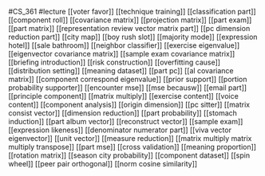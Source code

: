 #CS_361
#lecture
[[voter favor]]
[[technique training]]
[[classification part]]
[[component roll]]
[[covariance matrix]]
[[projection matrix]]
[[part exam]]
[[part matrix]]
[[representation review vector matrix part]]
[[pc dimension reduction part]]
[[city map]]
[[boy rush slot]]
[[majority mode]]
[[expression hotel]]
[[sale bathroom]]
[[neighbor classifier]]
[[exercise eigenvalue]]
[[eigenvector covariance matrix]]
[[sample exam covariance matrix]]
[[briefing introduction]]
[[risk construction]]
[[overfitting cause]]
[[distribution setting]]
[[meaning dataset]]
[[part pc]]
[[al covariance matrix]]
[[component correspond eigenvalue]]
[[prior support]]
[[portion probability supporter]]
[[encounter mse]]
[[mse becausw]]
[[email part]]
[[principle component]]
[[matrix multiply]]
[[exercise content]]
[[voice content]]
[[component analysis]]
[[origin dimension]]
[[pc sitter]]
[[matrix consist vector]]
[[dimension reduction]]
[[part probability]]
[[stomach induction]]
[[part album vector]]
[[reconstruct vector]]
[[sample exam]]
[[expression likeness]]
[[denominator numerator part]]
[[viva vector eigenvector]]
[[unit vector]]
[[measure reduction]]
[[matrix multiply matrix multiply transpose]]
[[part mse]]
[[cross validation]]
[[meaning proportion]]
[[rotation matrix]]
[[season city probability]]
[[component dataset]]
[[spin wheel]]
[[peer pair orthogonal]]
[[norm cosine similarity]]
